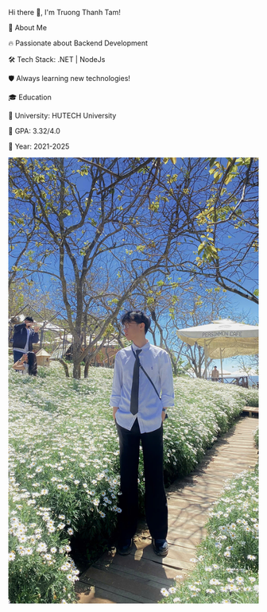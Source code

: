 Hi there 👋, I'm Truong Thanh Tam!

🌟 About Me

🔥 Passionate about Backend Development

🛠️ Tech Stack:  .NET | NodeJs

🛡️ Always learning new technologies!

🎓 Education

🌟 University: HUTECH University

🌟 GPA: 3.32/4.0

🌟 Year: 2021-2025

![Profile Banner](https://raw.githubusercontent.com/akaanhtamsitinh/akaanhtamsitinh/main/anhprofile.jpg)


